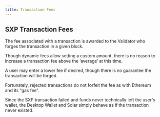```yaml
---
title: Transaction Fees
---
```


## SXP Transaction Fees

The fee associated with a transaction is awarded to the Validator who forges the transaction in a given block.

Though dynamic fees allow setting a custom amount, there is no reason to increase a transaction fee above the ‘average’ at this time.

A user may enter a lower fee if desired, though there is no guarantee the transaction will be forged.

Fortunately, rejected transactions do not forfeit the fee as with Ethereum and its "gas fee".

Since the SXP transaction failed and funds never technically left the user's wallet, the Desktop Wallet and Solar simply behave as if the transaction never existed.
